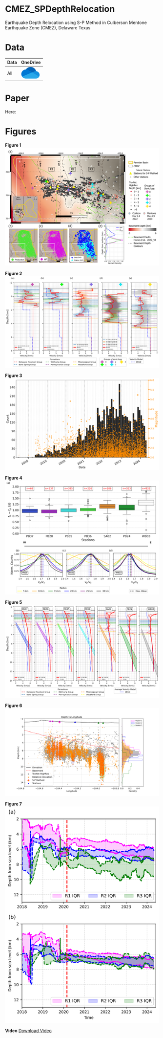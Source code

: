 # CMEZ_SPDepthRelocation
Earthquake Depth Relocation using S-P Method in Culberson Mentone Earthquake Zone (CMEZ), Delaware Texas 

# Data

| Data | OneDrive |
|---|---|
|All|<a href="https://cometmail-my.sharepoint.com/:f:/g/personal/edc240000_utdallas_edu/Ek_BuuZiKA1ErQctzvpquqwBAVLLJ6af5tCtjO8rRfQh2g?e=yTUaKe"><img src="paper/onedrive.png" alt="Open" width="60"/></a> |


# Paper

Here:

# Figures

**Figure 1**
![fig1](paper/fig1.png)  

**Figure 2**
![fig2](paper/fig2.png)  

**Figure 3**
![fig3](paper/fig3.png)  

**Figure 4**
![fig4](paper/fig4.png) 

**Figure 5**
![fig5](paper/fig5.png) 

**Figure 6**
![fig6](paper/fig6.png) 

**Figure 7**
![fig6](paper/fig7.png)

**Video**
[Download Video](paper/animation.zip) 

